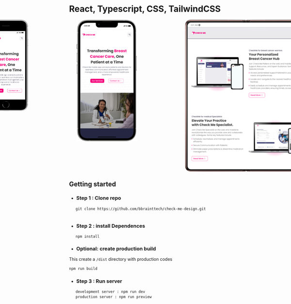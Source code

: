 # React, Typescript, CSS, TailwindCSS
<div style="display:flex;gap:10rem;justify-content:center">
<img src='public/preview/iPhone-SE-2016.png'
style='height:300px'
/><img src='public/preview/iPhone-13-PRO-MAX.png'
style='height:400px'
/>
<img src='public/preview/Galaxy-Fold2.png'
style='height:500px'
/>
</div>


## Getting started

- ### Step 1 : Clone repo

```shell
   git clone https://github.com/bbrainttech/check-me-design.git
 
```

- ### Step 2 : install Dependences

```shell
   npm install
```
- ### Optional: create production build 
This create a `/dist` directory with production codes

```bash
npm run build
``` 
- ### Step 3 : Run server

```bash
   development server : npm run dev
   production server : npm run preview

```
